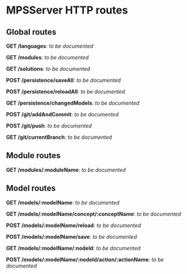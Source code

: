 # MPSServer HTTP routes

## Global routes

**GET /languages**: _to be documented_

**GET /modules**: _to be documented_

**GET /solutions**: _to be documented_

**POST /persistence/saveAll**: _to be documented_

**POST /persistence/reloadAll**: _to be documented_

**GET /persistence/changedModels**: _to be documented_

**POST /git/addAndCommit**: _to be documented_

**POST /git/push**: _to be documented_

**GET /git/currentBranch**: _to be documented_

## Module routes

**GET /modules/:moduleName**: _to be documented_

## Model routes

**GET /models/:modelName**: _to be documented_

**GET /models/:modelName/concept/:conceptName**: _to be documented_

**POST /models/:modelName/reload**: _to be documented_

**POST /models/:modelName/save**: _to be documented_

**GET /models/:modelName/:nodeId**: _to be documented_

**POST /models/:modelName/:nodeId/action/:actionName**: _to be documented_
